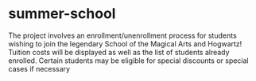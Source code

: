 # summer-school

The project involves an enrollment/unenrollment process for students wishing to join the legendary School of the Magical Arts and Hogwartz!
Tuition costs will be displayed as well as the list of students already enrolled.
Certain students may be eligible for special discounts or special cases if necessary

